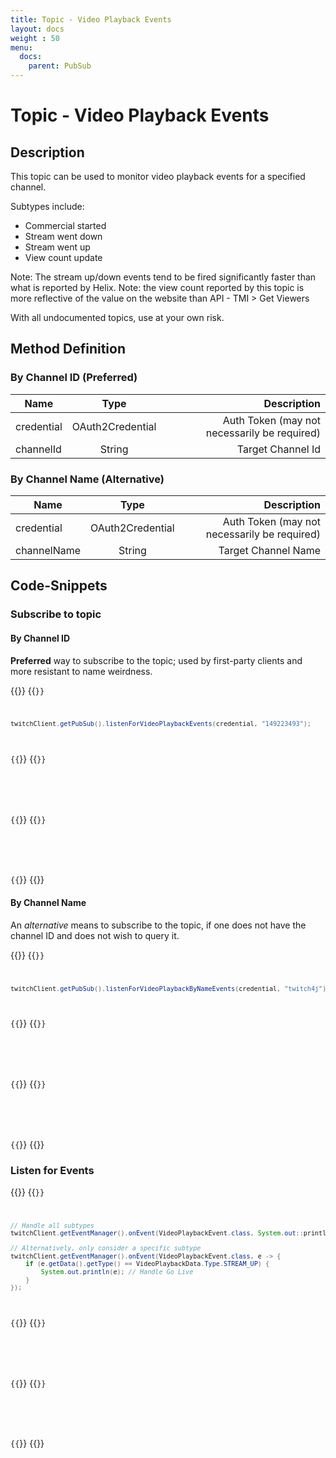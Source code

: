 ```yaml
---
title: Topic - Video Playback Events
layout: docs
weight : 50
menu: 
  docs:
    parent: PubSub
---
```


# Topic - Video Playback Events

## Description

This topic can be used to monitor video playback events for a specified channel.

Subtypes include:
* Commercial started
* Stream went down
* Stream went up
* View count update

Note: The stream up/down events tend to be fired significantly faster than what is reported by Helix.
Note: the view count reported by this topic is more reflective of the value on the website than API - TMI > Get Viewers

With all undocumented topics, use at your own risk.

## Method Definition

### By Channel ID (Preferred)

| Name		  | Type	  | Description  |
| ------------- |:---------:| -----------------:|
| credential | OAuth2Credential | Auth Token (may not necessarily be required) |
| channelId | String | Target Channel Id |

### By Channel Name (Alternative)

| Name		  | Type	  | Description  |
| ------------- |:---------:| -----------------:|
| credential | OAuth2Credential | Auth Token (may not necessarily be required) |
| channelName | String | Target Channel Name |

## Code-Snippets

### Subscribe to topic

#### By Channel ID

**Preferred** way to subscribe to the topic; used by first-party clients and more resistant to name weirdness.

{{<codeblocks>}}
{{<code Java>}}
```java
twitchClient.getPubSub().listenForVideoPlaybackEvents(credential, "149223493");
```
{{</code>}}
{{<code Groovy>}}
```groovy

```
{{</code>}}
{{<code Kotlin>}}
```kotlin

```
{{</code>}}
{{</codeblocks>}}

#### By Channel Name

An _alternative_ means to subscribe to the topic, if one does not have the channel ID and does not wish to query it.

{{<codeblocks>}}
{{<code Java>}}
```java
twitchClient.getPubSub().listenForVideoPlaybackByNameEvents(credential, "twitch4j");
```
{{</code>}}
{{<code Groovy>}}
```groovy

```
{{</code>}}
{{<code Kotlin>}}
```kotlin

```
{{</code>}}
{{</codeblocks>}}

### Listen for Events

{{<codeblocks>}}
{{<code Java>}}
```java
// Handle all subtypes
twitchClient.getEventManager().onEvent(VideoPlaybackEvent.class, System.out::println);

// Alternatively, only consider a specific subtype
twitchClient.getEventManager().onEvent(VideoPlaybackEvent.class, e -> {
	if (e.getData().getType() == VideoPlaybackData.Type.STREAM_UP) {
		System.out.println(e); // Handle Go Live
	}
});
```
{{</code>}}
{{<code Groovy>}}
```groovy

```
{{</code>}}
{{<code Kotlin>}}
```kotlin

```
{{</code>}}
{{</codeblocks>}}
